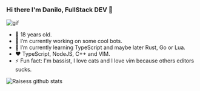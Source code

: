 ### Hi there I'm Danilo, FullStack DEV 👋

![gif](https://media1.tenor.com/images/e5c21d98f56c4af119b4e14b6a9df893/tenor.gif?itemid=4011236)

- 👨 18 years old.
- 🔭 I’m currently working on some cool bots.
- 🌱 I’m currently learning TypeScript and maybe later Rust, Go or Lua.
- ❤️ TypeScript, NodeJS, C++ and VIM.
- ⚡ Fun fact: I'm bassist, I love cats and I love vim because others editors sucks.

![Raisess github stats](https://github-readme-stats.vercel.app/api?username=Raisess&count_private=true&show_icons=true&theme=solarized-dark)
